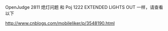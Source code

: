  OpenJudge 2811 熄灯问题 和 Poj 1222 EXTENDED LIGHTS OUT 一样，请查看以下

http://www.cnblogs.com/mobileliker/p/3548190.html
